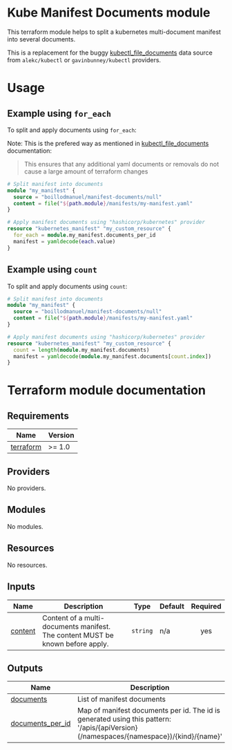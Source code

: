 # Kube Manifest Documents module

This terraform module helps to split a kubernetes multi-document manifest into several documents.

This is a replacement for the buggy [kubectl_file_documents](https://registry.terraform.io/providers/gavinbunney/kubectl/latest/docs/data-sources/kubectl_file_documents) data source from `alekc/kubectl` or `gavinbunney/kubectl` providers.

# Usage

## Example using `for_each`

To split and apply documents using `for_each`:

Note: This is the prefered way as mentioned in [kubectl_file_documents](https://registry.terraform.io/providers/alekc/kubectl/latest/docs/data-sources/kubectl_file_documents) documentation:
> This ensures that any additional yaml documents or removals do not cause a large amount of terraform changes

```terraform
# Split manifest into documents
module "my_manifest" {
  source = "boillodmanuel/manifest-documents/null"
  content = file("${path.module}/manifests/my-manifest.yaml"
}

# Apply manifest documents using "hashicorp/kubernetes" provider
resource "kubernetes_manifest" "my_custom_resource" {
  for_each = module.my_manifest.documents_per_id
  manifest = yamldecode(each.value)
}
```

## Example using `count`

To split and apply documents using `count`: 

```terraform
# Split manifest into documents
module "my_manifest" {
  source = "boillodmanuel/manifest-documents/null"
  content = file("${path.module}/manifests/my-manifest.yaml"
}

# Apply manifest documents using "hashicorp/kubernetes" provider
resource "kubernetes_manifest" "my_custom_resource" {
  count = length(module.my_manifest.documents)
  manifest = yamldecode(module.my_manifest.documents[count.index])
}
```

# Terraform module documentation

<!-- BEGINNING OF PRE-COMMIT-TERRAFORM DOCS HOOK -->

## Requirements

| Name | Version |
|------|---------|
| <a name="requirement_terraform"></a> [terraform](#requirement\_terraform) | >= 1.0 |

## Providers

No providers.

## Modules

No modules.

## Resources

No resources.

## Inputs

| Name | Description | Type | Default | Required |
|------|-------------|------|---------|:--------:|
| <a name="input_content"></a> [content](#input\_content) | Content of a multi-documents manifest. The content MUST be known before apply. | `string` | n/a | yes |

## Outputs

| Name | Description |
|------|-------------|
| <a name="output_documents"></a> [documents](#output\_documents) | List of manifest documents |
| <a name="output_documents_per_id"></a> [documents\_per\_id](#output\_documents\_per\_id) | Map of manifest documents per id. The id is generated using this pattern: '/apis/{apiVersion}(/namespaces/{namespace})/{kind}/{name}' |
<!-- END OF PRE-COMMIT-TERRAFORM DOCS HOOK -->

